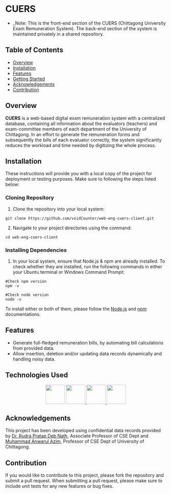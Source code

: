 # CUERS
+ _Note: This is the front-end section of the CUERS (Chittagong University Exam Remuneration System). The back-end section of the system is maintained privately in a shared repository.
## Table of Contents
- [Overview](#overview)
- [Installation](#installation)
- [Features](#features)
- [Getting Started](#getting-started)
- [Acknowledgements](#acknowledgements)
- [Contribution](#contribution)
## Overview
**CUERS** is a web-based digital exam remuneration system with a centralized database, containing all information about the evaluators (teachers) and exam-committee members of each department of the University of Chittagong. In an effort to generate the remuneration forms and subsequently the bills of each evaluator correctly, the system significantly reduces the workload and time needed by digitizing the whole process.

## Installation
These instructions will provide you with a local copy of the project for deployment or testing purposes. Make sure to following the steps listed below:
### Cloning Repository
1. Clone the repository into your local system:
```
git clone https://github.com/voidCounter/web-eng-cuers-client.git
```
2. Navigate to your project directories using the command:
```
cd web-eng-cuers-client
```
### Installing Dependencies
1. In your local system, ensure that Node.js & npm are already installed. To check whether they are installed, run the following commands in either your Ubuntu terminal or Windows Command Prompt:
```
#Check npm version
npm -v 

#Check node version
node -v
```
To install either or both of them, please follow the [Node.js](https://nodejs.org/en/download/package-manager "Node.js installation via package manager") and [npm](https://docs.npmjs.com/downloading-and-installing-node-js-and-npm "Downloading and installing Node.js and npm") documentations.

## Features
* Generate full-fledged remuneration bills, by automating bill calculations from provided data.
* Allow insertion, deletion and/or updating data records dynamically and handling noisy data.

## Technologies Used
<div class = "img-display" align = "center">
<a href="https://developer.mozilla.org/en-US/docs/Web/JavaScript" ><img src = "src/assets/javascript.svg" id= "js" height="60px" width="60px"
/></a>
<a href="https://tailwindcss.com/"><img src = "src/assets/tailwindcss.svg" id = "twcss" height="60px" width="60px"
/> </a>
<a href = "https://react.dev/"><img src = "src/assets/react.svg" id="react" height="60px" width="60px"
/> </a>
<a href="https://vitejs.dev/"><img src = "src/assets/vitejs.svg" id="vite" height="60px" width="60px"
/> </a>
</div>

## Acknowledgements
This project has been developed using confidential data records provided by [Dr. Rudra Pratap Deb Nath](https://www.cu.ac.bd/public_profile/index.php?ein=5168), Associate Professor of CSE Dept and [Muhammad Anwarul Azim](https://cu.ac.bd/public_profile/index.php?ein=3904), Professor of CSE Dept of University of Chittagong.

## Contribution
If you would like to contribute to this project, please fork the repository and submit a pull request. When submitting a pull request, please make sure to include unit tests for any new features or bug fixes.
